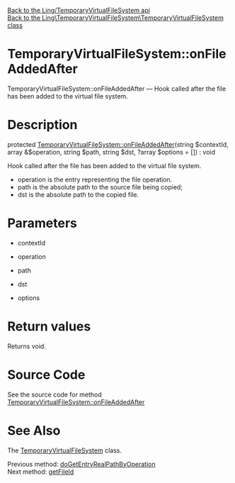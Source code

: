 [Back to the Ling/TemporaryVirtualFileSystem api](https://github.com/lingtalfi/TemporaryVirtualFileSystem/blob/master/doc/api/Ling/TemporaryVirtualFileSystem.md)<br>
[Back to the Ling\TemporaryVirtualFileSystem\TemporaryVirtualFileSystem class](https://github.com/lingtalfi/TemporaryVirtualFileSystem/blob/master/doc/api/Ling/TemporaryVirtualFileSystem/TemporaryVirtualFileSystem.md)


TemporaryVirtualFileSystem::onFileAddedAfter
================



TemporaryVirtualFileSystem::onFileAddedAfter — Hook called after the file has been added to the virtual file system.




Description
================


protected [TemporaryVirtualFileSystem::onFileAddedAfter](https://github.com/lingtalfi/TemporaryVirtualFileSystem/blob/master/doc/api/Ling/TemporaryVirtualFileSystem/TemporaryVirtualFileSystem/onFileAddedAfter.md)(string $contextId, array &$operation, string $path, string $dst, ?array $options = []) : void




Hook called after the file has been added to the virtual file system.


- operation is the entry representing the file operation.
- path is the absolute path to the source file being copied;
- dst is the absolute path to the copied file.




Parameters
================


- contextId

    

- operation

    

- path

    

- dst

    

- options

    


Return values
================

Returns void.








Source Code
===========
See the source code for method [TemporaryVirtualFileSystem::onFileAddedAfter](https://github.com/lingtalfi/TemporaryVirtualFileSystem/blob/master/TemporaryVirtualFileSystem.php#L551-L554)


See Also
================

The [TemporaryVirtualFileSystem](https://github.com/lingtalfi/TemporaryVirtualFileSystem/blob/master/doc/api/Ling/TemporaryVirtualFileSystem/TemporaryVirtualFileSystem.md) class.

Previous method: [doGetEntryRealPathByOperation](https://github.com/lingtalfi/TemporaryVirtualFileSystem/blob/master/doc/api/Ling/TemporaryVirtualFileSystem/TemporaryVirtualFileSystem/doGetEntryRealPathByOperation.md)<br>Next method: [getFileId](https://github.com/lingtalfi/TemporaryVirtualFileSystem/blob/master/doc/api/Ling/TemporaryVirtualFileSystem/TemporaryVirtualFileSystem/getFileId.md)<br>

